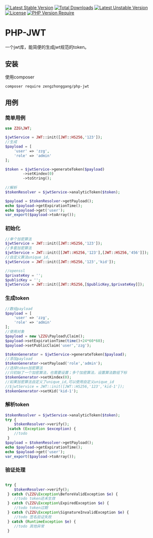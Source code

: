 [![Latest Stable Version](http://poser.pugx.org/zengzhonggang/php-jwt/v)](https://packagist.org/packages/zengzhonggang/php-jwt) 
[![Total Downloads](http://poser.pugx.org/zengzhonggang/php-jwt/downloads)](https://packagist.org/packages/zengzhonggang/php-jwt) 
[![Latest Unstable Version](http://poser.pugx.org/zengzhonggang/php-jwt/v/unstable)](https://packagist.org/packages/zengzhonggang/php-jwt) 
[![License](http://poser.pugx.org/zengzhonggang/php-jwt/license)](https://packagist.org/packages/zengzhonggang/php-jwt) 
[![PHP Version Require](http://poser.pugx.org/zengzhonggang/php-jwt/require/php)](https://packagist.org/packages/zengzhonggang/php-jwt)
# PHP-JWT
一个jwt库，能简便的生成jwt规范的token。

## 安装
使用composer
```shell
composer require zengzhonggang/php-jwt
```

## 用例
### 简单用例
```php
use ZZG\JWT;

$jwtService = JWT::init([JWT::HS256,'123']);
//生成
$payload = [
    'user' => 'zzg',
    'role' => 'admin'
];

$token = $jwtService->generateToken($payload)
        ->setKindex(0)
        ->toString();
        
//解析
$tokenResolver = $jwtService->analyticToken($token);

$payload = $tokenResolver->getPayload();
echo $payload->getExpirationTime();
echo $payload->get('user');
var_export($payload->toArray());
```
### 初始化
```php
//单个加密算法
$jwtService = JWT::init([JWT::HS256,'123']);
//多套加密算法
$jwtService = JWT::init([[JWT::HS256,'123'],[JWT::HS256,'456']]);
//自定义算法unique_id,
$jwtService = JWT::init([JWT::HS256,'123','kid']);

//openssl
$privateKey = '';
$publicKey = '';
$jwtService = JWT::init([JWT::RS256,[$publicKey,$privateKey]]);
```
### 生成token
```php
//数组payload
$payload = [
    'user' => 'zzg',
    'role' => 'admin'
];
//使用对象
$payload = new \ZZG\Payload\Claim();
$payload->setExpirationTime(time()+24*60*60);
$payload->setPublicClaim('user','zzg');

$tokenGenerator = $jwtService->generateToken($payload);
//添加payload
$tokenGenerator->setPayload('role','admin');
//选择token加密算法
//只初始了一个加密算法，也需要设置；多个加密算法，设置算法数组下标
$tokenGenerator->setKindex(0);
//如果加密算法自定义了unique_id,可以使用自定义unique_id
//$jwtService = JWT::init([JWT::HS256,'123','kid-1']);
$tokenGenerator->setKid('kid-1');
```

### 解析token

```php
$tokenResolver = $jwtService->analyticToken($token);
try {
    $tokenResolver->verify();
 }catch (Exception $exception) {
    //todo
 }
$payload = $tokenResolver->getPayload();
echo $payload->getExpirationTime();
echo $payload->get('user');
var_export($payload->toArray());
```
### 验证处理
```php

try {
    $tokenResolver->verify();
 } catch (\ZZG\Exception\BeforeValidException $e) {
    //todo token还未生效
 } catch (\ZZG\Exception\ExpiredException $e) {
    //todo token过期
 } catch (\ZZG\Exception\SignatureInvalidException $e) {
    //todo 签名验证失败
 } catch (RuntimeException $e) {
    //todo 其他异常
 }
```